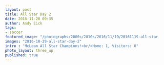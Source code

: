 ```yaml
---
layout: post
title: All Star Day 2
date: 2016-11-20 09:35
author: Andy Eick
tags:
- soccer
featured_image: "/photographs/2000s/2010s/2016/11/19/20161119-all-star-day-1-0545.jpg"
images: "2016-10-29-all-star-day-2"
intro : "McLean All Star Champions!<br/>Home: 1, Visitors: 0"
photo_layout: three_up
published: true
---
```

